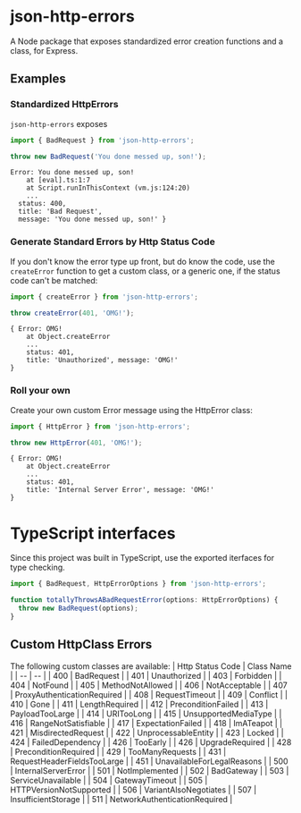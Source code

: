 # json-http-errors
A Node package that exposes standardized error creation functions and a class, for Express.

## Examples
### Standardized HttpErrors

`json-http-errors` exposes

```ts
import { BadRequest } from 'json-http-errors';

throw new BadRequest('You done messed up, son!');
```

```
Error: You done messed up, son!
    at [eval].ts:1:7
    at Script.runInThisContext (vm.js:124:20)
    ...
  status: 400,
  title: 'Bad Request',
  message: 'You done messed up, son!' }
```

### Generate Standard Errors by Http Status Code
If you don't know the error type up front, but do know the code, use the `createError` function to get a custom class, or a generic one, if the status code can't be matched:

```ts
import { createError } from 'json-http-errors';

throw createError(401, 'OMG!');
```

```
{ Error: OMG!
    at Object.createError
    ...
    status: 401,
    title: 'Unauthorized', message: 'OMG!'
}
```

### Roll your own
Create your own custom Error message using the HttpError class:

```ts
import { HttpError } from 'json-http-errors';

throw new HttpError(401, 'OMG!');
```

```
{ Error: OMG!
    at Object.createError
    ...
    status: 401,
    title: 'Internal Server Error', message: 'OMG!'
}
```

# TypeScript interfaces
Since this project was built in TypeScript, use the exported iterfaces for type checking.

```ts
import { BadRequest, HttpErrorOptions } from 'json-http-errors';

function totallyThrowsABadRequestError(options: HttpErrorOptions) {
  throw new BadRequest(options);
}
```


## Custom HttpClass Errors
The following custom classes are available:
| Http Status Code | Class Name |
| -- | -- |
| 400 | BadRequest |
| 401 | Unauthorized |
| 403 | Forbidden |
| 404 | NotFound |
| 405 | MethodNotAllowed |
| 406 | NotAcceptable |
| 407 | ProxyAuthenticationRequired |
| 408 | RequestTimeout |
| 409 | Conflict |
| 410 | Gone |
| 411 | LengthRequired |
| 412 | PreconditionFailed |
| 413 | PayloadTooLarge |
| 414 | URITooLong |
| 415 | UnsupportedMediaType |
| 416 | RangeNotSatisfiable |
| 417 | ExpectationFailed |
| 418 | ImATeapot |
| 421 | MisdirectedRequest |
| 422 | UnprocessableEntity |
| 423 | Locked |
| 424 | FailedDependency |
| 426 | TooEarly |
| 426 | UpgradeRequired |
| 428 | PreconditionRequired |
| 429 | TooManyRequests |
| 431 | RequestHeaderFieldsTooLarge |
| 451 | UnavailableForLegalReasons |
| 500 | InternalServerError |
| 501 | NotImplemented |
| 502 | BadGateway |
| 503 | ServiceUnavailable |
| 504 | GatewayTimeout |
| 505 | HTTPVersionNotSupported |
| 506 | VariantAlsoNegotiates |
| 507 | InsufficientStorage |
| 511 | NetworkAuthenticationRequired |